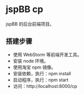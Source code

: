 # jspBB cp

jspBB 的后台前端项目。

## 搭建步骤

- 使用 WebStorm 等前端开发工具。
- 安装 node 环境。
- 使用淘宝 npm 镜像。
- 安装依赖，执行：npm install
- 启动程序，执行：npm start
- 访问：http://localhost:8000/cp
